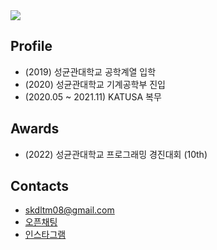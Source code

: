 <!-- ### Hi there 👋 -->

<!--
**rustiebeats/rustiebeats** is a ✨ _special_ ✨ repository because its `README.md` (this file) appears on your GitHub profile.

Here are some ideas to get you started:

- 🔭 I’m currently working on ...
- 🌱 I’m currently learning ...
- 👯 I’m looking to collaborate on ...
- 🤔 I’m looking for help with ...
- 💬 Ask me about ...
- 📫 How to reach me: ...
- 😄 Pronouns: ...
- ⚡ Fun fact: ...
-->

<img src="http://mazassumnida.wtf/api/v2/generate_badge?boj=rustiebeats">
<br>

## Profile 

* (2019) 성균관대학교 공학계열 입학
* (2020) 성균관대학교 기계공학부 진입
* (2020.05 ~ 2021.11) KATUSA 복무

## Awards

* (2022) 성균관대학교 프로그래밍 경진대회 (10th)

## Contacts

* skdltm08@gmail.com
* [오픈채팅](https://open.kakao.com/o/ssWPjfQb)
* [인스타그램](instagram.com/metafibonacci)

